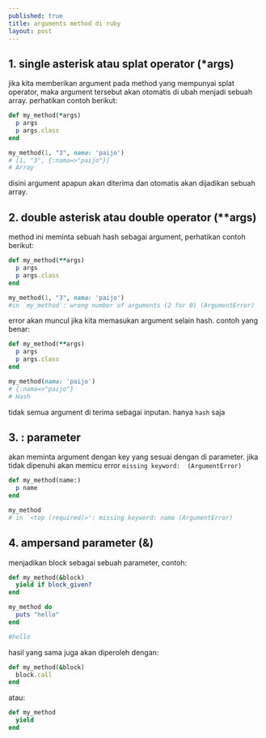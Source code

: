 ```yaml
---
published: true
title: arguments method di ruby
layout: post
---
```

## 1. single asterisk atau splat operator (*args)

jika kita memberikan argument pada method yang mempunyai splat operator, maka argument tersebut akan otomatis di ubah menjadi sebuah array. perhatikan contoh berikut:

```ruby
def my_method(*args)
  p args
  p args.class
end

my_method(1, "3", nama: 'paijo')
# [1, "3", {:nama=>"paijo"}]
# Array
```

disini argument apapun akan diterima dan otomatis akan dijadikan sebuah array.

## 2. double asterisk atau double operator (**args)

method ini meminta sebuah hash sebagai argument, perhatikan contoh berikut:

```ruby
def my_method(**args)
  p args
  p args.class
end

my_method(1, "3", nama: 'paijo')
#in `my_method': wrong number of arguments (2 for 0) (ArgumentError)
```

error akan muncul jika kita memasukan argument selain hash.
contoh yang benar:
```ruby
def my_method(**args)
  p args
  p args.class
end

my_method(nama: 'paijo')
# {:nama=>"paijo"}
# Hash
```
tidak semua argument di terima sebagai inputan. hanya `hash` saja

## 3. : parameter

akan meminta argument dengan key yang sesuai dengan di parameter. jika tidak dipenuhi akan memicu error `missing keyword:  (ArgumentError)`

```ruby
def my_method(name:)
  p name
end

my_method
# in `<top (required)>': missing keyword: name (ArgumentError)
```

## 4. ampersand parameter (&)
menjadikan block sebagai sebuah parameter, contoh:

```ruby
def my_method(&block)
  yield if block_given?
end

my_method do
  puts "hello"
end

#hello
```
hasil yang sama juga akan diperoleh dengan:

```ruby
def my_method(&block)
  block.call
end
```

atau:

```ruby
def my_method
  yield
end
```






